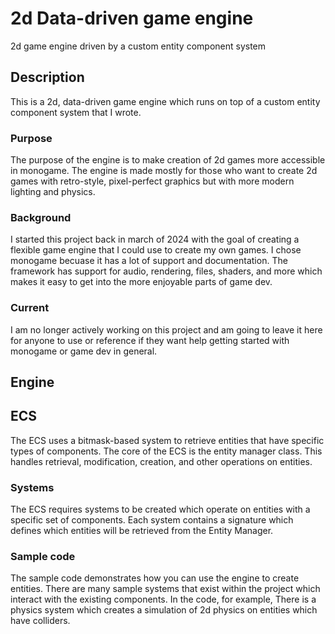 # 2d Data-driven game engine
2d game engine driven by a custom entity component system

## Description
This is a 2d, data-driven game engine which runs on top of a custom entity component system that I wrote.
### Purpose
The purpose of the engine is to make creation of 2d games more accessible in monogame. The engine
is made mostly for those who want to create 2d games with retro-style, pixel-perfect graphics but with
more modern lighting and physics.
### Background
I started this project back in march of 2024 with the goal of creating a flexible game engine
that I could use to create my own games. I chose monogame becuase it has a lot of support and documentation.
The framework has support for audio, rendering, files, shaders, and more which makes it easy to get into the
more enjoyable parts of game dev.
### Current
I am no longer actively working on this project and am going to leave it here for anyone to use or
reference if they want help getting started with monogame or game dev in general.

## Engine
## ECS
The ECS uses a bitmask-based system to retrieve entities that have specific types of components. 
The core of the ECS is the entity manager class. This handles retrieval, modification, creation, 
and other operations on entities.
### Systems
The ECS requires systems to be created which operate on entities with a specific set of components.
Each system contains a signature which defines which entities will be retrieved from the Entity
Manager.
### Sample code
The sample code demonstrates how you can use the engine to create entities. There are many sample
systems that exist within the project which interact with the existing components. In the code, for example,
There is a physics system which creates a simulation of 2d physics on entities which have colliders.
